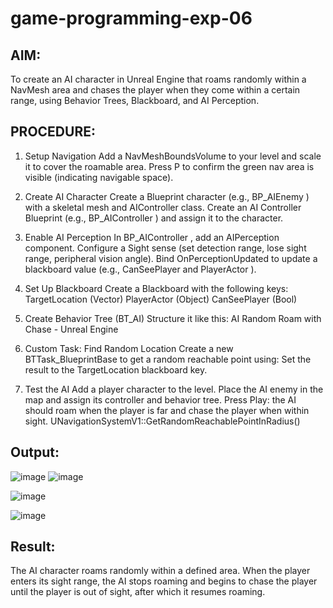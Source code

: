 # game-programming-exp-06
## AIM:
To create an AI character in Unreal Engine that roams randomly within a NavMesh area and chases
the player when they come within a certain range, using Behavior Trees, Blackboard, and AI
Perception.
## PROCEDURE:
1. Setup Navigation
Add a NavMeshBoundsVolume to your level and scale it to cover the roamable area.
Press P to confirm the green nav area is visible (indicating navigable space).
2. Create AI Character
Create a Blueprint character (e.g., BP_AIEnemy ) with a skeletal mesh and AIController class.
Create an AI Controller Blueprint (e.g., BP_AIController ) and assign it to the character.
3. Enable AI Perception
In BP_AIController , add an AIPerception component.
Configure a Sight sense (set detection range, lose sight range, peripheral vision angle).
Bind OnPerceptionUpdated to update a blackboard value
(e.g., CanSeePlayer and PlayerActor ).
4. Set Up Blackboard
Create a Blackboard with the following keys:
TargetLocation (Vector)
PlayerActor (Object)
CanSeePlayer (Bool)
5. Create Behavior Tree (BT_AI)
Structure it like this:
AI Random Roam with Chase - Unreal Engine 

6. Custom Task: Find Random Location
Create a new BTTask_BlueprintBase to get a random reachable point using:
Set the result to the TargetLocation blackboard key.
7. Test the AI
Add a player character to the level.
Place the AI enemy in the map and assign its controller and behavior tree.
Press Play: the AI should roam when the player is far and chase the player when within
sight.
UNavigationSystemV1::GetRandomReachablePointInRadius()
## Output:
![image](https://github.com/user-attachments/assets/64452218-9636-47a2-bf50-7e675cd7ab96)
![image](https://github.com/user-attachments/assets/5e9eb5e2-53ba-4e3c-bf2a-2f3e5f76bfd3)



![image](https://github.com/user-attachments/assets/b9d4eb44-2c37-44d6-82ad-13d4cc136b2c)





![image](https://github.com/user-attachments/assets/54aff871-6ebc-4c3f-a5fa-815cfb2265ac)



##  Result:
The AI character roams randomly within a defined area. When the player enters its sight range, the
AI stops roaming and begins to chase the player until the player is out of sight, after which it
resumes roaming.
